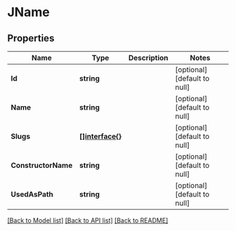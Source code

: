 # JName

## Properties
Name | Type | Description | Notes
------------ | ------------- | ------------- | -------------
**Id** | **string** |  | [optional] [default to null]
**Name** | **string** |  | [optional] [default to null]
**Slugs** | [**[]interface{}**](interface{}.md) |  | [optional] [default to null]
**ConstructorName** | **string** |  | [optional] [default to null]
**UsedAsPath** | **string** |  | [optional] [default to null]

[[Back to Model list]](../README.md#documentation-for-models) [[Back to API list]](../README.md#documentation-for-api-endpoints) [[Back to README]](../README.md)


